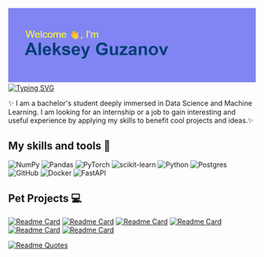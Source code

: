 <img src="header.png" alt="there shoud be something...">
<a href="https://git.io/typing-svg"><img src="https://readme-typing-svg.herokuapp.com?font=Fira+Code&pause=1000&width=435&lines=Machine+Learning+Engineer" alt="Typing SVG" /></a>


✨ I am a bachelor's student deeply immersed in Data Science and Machine Learning. I am looking for an internship or a job to gain interesting and useful experience by applying my skills to benefit cool projects and ideas.✨

<h2>My skills and tools 🔭</h2>

![NumPy](https://img.shields.io/badge/numpy-%23013243.svg?style=for-the-badge&logo=numpy&logoColor=white) ![Pandas](https://img.shields.io/badge/pandas-%23150458.svg?style=for-the-badge&logo=pandas&logoColor=white) ![PyTorch](https://img.shields.io/badge/PyTorch-%23EE4C2C.svg?style=for-the-badge&logo=PyTorch&logoColor=white) ![scikit-learn](https://img.shields.io/badge/scikit--learn-%23F7931E.svg?style=for-the-badge&logo=scikit-learn&logoColor=white) ![Python](https://img.shields.io/badge/python-3670A0?style=for-the-badge&logo=python&logoColor=ffdd54) ![Postgres](https://img.shields.io/badge/postgres-%23316192.svg?style=for-the-badge&logo=postgresql&logoColor=white) ![GitHub](https://img.shields.io/badge/github-%23121011.svg?style=for-the-badge&logo=github&logoColor=white) ![Docker](https://img.shields.io/badge/docker-%230db7ed.svg?style=for-the-badge&logo=docker&logoColor=white) ![FastAPI](https://img.shields.io/badge/FastAPI-005571?style=for-the-badge&logo=fastapi) 

<h2>Pet Projects 💻</h2>

[![Readme Card](https://github-readme-stats.vercel.app/api/pin/?username=Alexguzanov&repo=House-Price-Analysis-Preprocessing-and-Prediction)]([https://github.com/anuraghazra/github-readme-stats](https://github.com/Alexguzanov/House-Price-Analysis-Preprocessing-and-Prediction)) [![Readme Card](https://github-readme-stats.vercel.app/api/pin/?username=Alexguzanov&repo=NLP-Process-with-Sentiment-Analysis)]([https://github.com/anuraghazra/github-readme-stats]([https://github.com/Alexguzanov/House-Price-Analysis-Preprocessing-and-Prediction](https://github.com/Alexguzanov/NLP-Process-with-Sentiment-Analysis))) [![Readme Card](https://github-readme-stats.vercel.app/api/pin/?username=Alexguzanov&repo=EMNIST-Classification)]([https://github.com/anuraghazra/github-readme-stats]([[https://github.com/Alexguzanov/House-Price-Analysis-Preprocessing-and-Prediction](https://github.com/Alexguzanov/NLP-Process-with-Sentiment-Analysis](https://github.com/Alexguzanov/EMNIST-Classification)))) [![Readme Card](https://github-readme-stats.vercel.app/api/pin/?username=Alexguzanov&repo=Breast-Cancer-Data-Analysis-and-Prediction)]([https://github.com/anuraghazra/github-readme-stats](https://github.com/Alexguzanov/Breast-Cancer-Data-Analysis-and-Prediction)) [![Readme Card](https://github-readme-stats.vercel.app/api/pin/?username=Alexguzanov&repo=Credit-Card-Fraud-Detection)]([https://github.com/anuraghazra/github-readme-stats]([https://github.com/Alexguzanov/Breast-Cancer-Data-Analysis-and-Prediction](https://github.com/Alexguzanov/Credit-Card-Fraud-Detection))) [![Readme Card](https://github-readme-stats.vercel.app/api/pin/?username=anuraghazra&repo=LoanApprovalPrediction)]([https://github.com/anuraghazra/github-readme-stats](https://github.com/Alexguzanov/LoanApprovalPrediction))










[![Readme Quotes](https://quotes-github-readme.vercel.app/api?type=horizontal&theme=dark)](https://github.com/piyushsuthar/github-readme-quotes)
<!--
**Alexguzanov/Alexguzanov** is a ✨ _special_ ✨ repository because its `README.md` (this file) appears on your GitHub profile.

Here are some ideas to get you started:

- 🔭 I’m currently working on ...
- 🌱 I’m currently learning ...
- 👯 I’m looking to collaborate on ...
- 🤔 I’m looking for help with ...
- 💬 Ask me about ...
- 📫 How to reach me: ...
- 😄 Pronouns: ...
- ⚡ Fun fact: ...
-->
